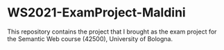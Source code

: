 # WS2021-ExamProject-Maldini
This repository contains the project that I brought as the exam project for the Semantic Web course (42500), University of Bologna.
